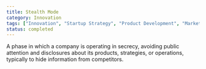 ```yaml
---
title: Stealth Mode
category: Innovation
tags: ["Innovation", "Startup Strategy", "Product Development", "Market Entry"]
status: completed
---
```

A phase in which a company is operating in secrecy, avoiding public attention and disclosures about its products, strategies, or operations, typically to hide information from competitors.